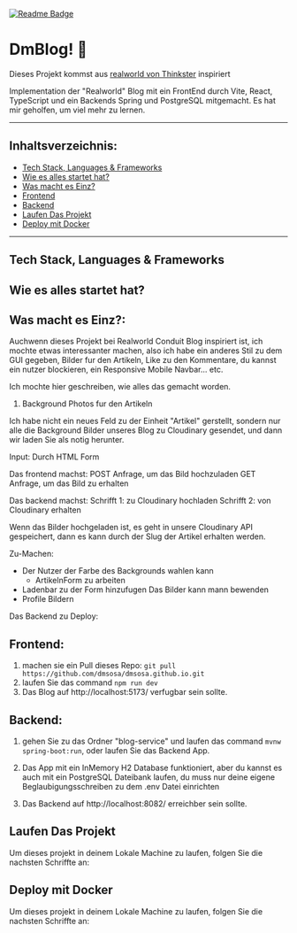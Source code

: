 [![Readme Badge](https://img.shields.io/badge/lang-en-lightgreen?style=flat)](https://github.com/dmsosa/dmblog/blob/main/readme.md)

# DmBlog! :apple:  

Dieses Projekt kommst aus [realworld von Thinkster](https://github.com/gothinkster/realworld) inspiriert 

Implementation der "Realworld" Blog mit ein FrontEnd durch Vite, React, TypeScript und ein Backends Spring und PostgreSQL mitgemacht. Es hat mir geholfen, um viel mehr zu lernen.

---

## Inhaltsverzeichnis:

* [Tech Stack, Languages & Frameworks](https://github.com/dmsosa/dmblog/blob/main/README.de.md#tech-stack-languages--frameworks)
* [Wie es alles startet hat?](https://github.com/dmsosa/dmblog/blob/main/README.de.md#wie-es-alles-startet-hat?)
* [Was macht es Einz?](https://github.com/dmsosa/dmblog/blob/main/README.de.md#was-macht-es-einz?)
* [Frontend](https://github.com/dmsosa/dmblog/blob/main/README.de.md#frontend)
* [Backend](https://github.com/dmsosa/dmblog/blob/main/README.de.md#backend)
* [Laufen Das Projekt](https://github.com/dmsosa/dmblog/blob/main/README.de.md#laufen)
* [Deploy mit Docker](https://github.com/dmsosa/dmblog/blob/main/README.de.md#deploy-mit-docker)

---


## Tech Stack, Languages & Frameworks

## Wie es alles startet hat?

## Was macht es Einz?:

Auchwenn dieses Projekt bei Realworld Conduit Blog inspiriert ist, ich mochte etwas interessanter machen, also ich habe ein anderes Stil zu dem GUI gegeben, Bilder fur den Artikeln, Like zu den Kommentare, du kannst ein nutzer blockieren, ein Responsive Mobile Navbar... etc.

Ich mochte hier geschreiben, wie alles das gemacht worden.

1. Background Photos fur den Artikeln

Ich habe nicht ein neues Feld zu der Einheit "Artikel" gerstellt, sondern nur alle die Background Bilder unseres Blog zu Cloudinary gesendet, und dann wir laden Sie als notig herunter.

Input: Durch HTML Form

Das frontend machst:
POST Anfrage, um das Bild hochzuladen
GET Anfrage, um das Bild zu erhalten

Das backend machst:
Schrifft 1: zu Cloudinary hochladen
Schrifft 2: von Cloudinary erhalten

Wenn das Bilder hochgeladen ist, es geht in unsere Cloudinary API gespeichert, dann es kann durch der Slug der Artikel erhalten werden.

Zu-Machen:
* Der Nutzer der Farbe des Backgrounds wahlen kann
    * ArtikelnForm zu arbeiten
* Ladenbar zu der Form hinzufugen
Das Bilder kann mann bewenden
* Profile Bildern

Das Backend zu Deploy:

## Frontend:

1. machen sie ein Pull dieses Repo: `git pull https://github.com/dmsosa/dmsosa.github.io.git`
2. laufen Sie das command `npm run dev`
3. Das Blog auf http://localhost:5173/ verfugbar sein sollte.

## Backend:

1. gehen Sie zu das Ordner "blog-service" und laufen das command `mvnw spring-boot:run`, oder laufen Sie das Backend App. 

2. Das App mit ein InMemory H2 Database funktioniert, aber du kannst es auch mit ein PostgreSQL Dateibank laufen, du muss nur deine eigene Beglaubigungsschreiben zu dem .env Datei einrichten

3. Das Backend auf http://localhost:8082/ erreichber sein sollte.


## Laufen Das Projekt

Um dieses projekt in deinem Lokale Machine zu laufen, folgen Sie die nachsten Schriffte an:

## Deploy mit Docker

Um dieses projekt in deinem Lokale Machine zu laufen, folgen Sie die nachsten Schriffte an:
